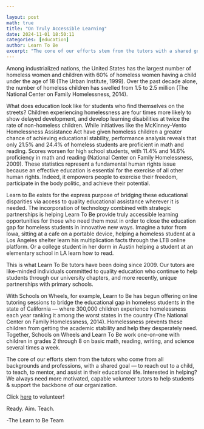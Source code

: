```yaml
---

layout: post
math: true
title: "On Truly Accessible Learning"
date: 2024-11-01 18:50:11
categories: [education]
author: Learn To Be
excerpt: "The core of our efforts stem from the tutors with a shared goal — to reach out to a child, to teach, to mentor, and assist in their educational life."
---
```


Among industrialized nations, the United States has the largest number of homeless women and children with 60% of homeless women having a child under the age of 18 (The Urban Institute, 1999). Over the past decade alone, the number of homeless children has swelled from 1.5 to 2.5 million (The National Center on Family Homelessness, 2014).

What does education look like for students who find themselves on the streets? Children experiencing homelessness are four times more likely to show delayed development, and develop learning disabilities at twice the rate of non-homeless children. While initiatives like the McKinney-Vento Homelessness Assistance Act have given homeless children a greater chance of achieving educational stability, performance analysis reveals that only 21.5% and 24.4% of homeless students are proficient in math and reading. Scores worsen for high school students, with 11.4% and 14.6% proficiency in math and reading (National Center on Family Homelessness, 2009). These statistics represent a fundamental human rights issue because an effective education is essential for the exercise of all other human rights. Indeed, it empowers people to exercise their freedom, participate in the body politic, and achieve their potential.

Learn to Be exists for the express purpose of bridging these educational disparities via access to quality educational assistance wherever it is needed. The incorporation of technology combined with strategic partnerships is helping Learn To Be provide truly accessible learning opportunities for those who need them most in order to close the education gap for homeless students in innovative new ways. Imagine a tutor from Iowa, sitting at a cafe on a portable device, helping a homeless student at a Los Angeles shelter learn his multiplication facts through the LTB online platform. Or a college student in her dorm in Austin helping a student at an elementary school in LA learn how to read.

This is what Learn To Be tutors have been doing since 2009. Our tutors are like-minded individuals committed to quality education who continue to help students through our university chapters, and more recently, unique partnerships with primary schools.

With Schools on Wheels, for example, Learn to Be has begun offering online tutoring sessions to bridge the educational gap in homeless students in the state of California — where 300,000 children experience homelessness each year ranking it among the worst states in the country (The National Center on Family Homelessness, 2014). Homelessness prevents these children from getting the academic stability and help they desperately need. Together, Schools on Wheels and Learn To Be work one-on-one with children in grades 2 through 8 on basic math, reading, writing, and science several times a week.

The core of our efforts stem from the tutors who come from all backgrounds and professions, with a shared goal — to reach out to a child, to teach, to mentor, and assist in their educational life. Interested in helping? We always need more motivated, capable volunteer tutors to help students & support the backbone of our organization.

Click [here](https://www.learntobe.org/apply) to volunteer!

Ready. Aim. Teach.

-The Learn to Be Team

‍